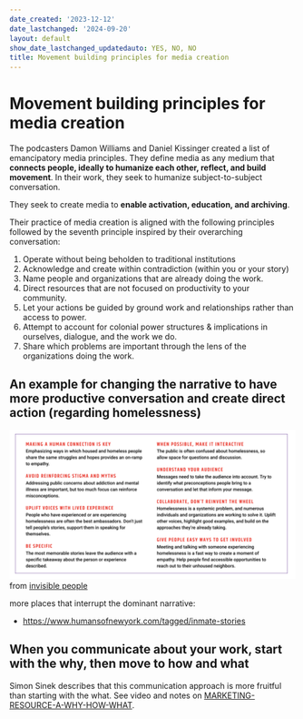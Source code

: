 ```yaml
---
date_created: '2023-12-12'
date_lastchanged: '2024-09-20'
layout: default
show_date_lastchanged_updatedauto: YES, NO, NO
title: Movement building principles for media creation
---
```

# Movement building principles for media creation

The podcasters Damon Williams and Daniel Kissinger created a list of emancipatory media principles. They define media as any medium that **connects people, ideally to humanize each other, reflect, and build movement**. In their work, they seek to humanize subject-to-subject conversation. 

They seek to create media to **enable activation, education, and archiving**.

Their practice of media creation is aligned with the following principles followed by the seventh principle inspired by their overarching conversation:

1. Operate without being beholden to traditional institutions
2. Acknowledge and create within contradiction (within you or your story)
3. Name people and organizations that are already doing the work. 
4. Direct resources that are not focused on productivity to your community.
5. Let your actions be guided by ground work and relationships rather than access to power.
6. Attempt to account for colonial power structures & implications in ourselves, dialogue, and the work we do. 
7. Share which problems are important through the lens of the organizations doing the work.


## An example for changing the narrative to have more productive conversation and create direct action (regarding homelessness)
![](media/cleanshot_2024-02-08-at-13-36-07@2x.png)
from [invisible people](https://invisiblepeople.tv/stories-from-homeless-people/)

more places that interrupt the dominant narrative:
- https://www.humansofnewyork.com/tagged/inmate-stories

## When you communicate about your work, start with the why, then move to how and what
Simon Sinek describes that this communication approach is more fruitful than starting with the what. See video and notes on [MARKETING-RESOURCE-A-WHY-HOW-WHAT](MARKETING-RESOURCE-A-WHY-HOW-WHAT.md).
